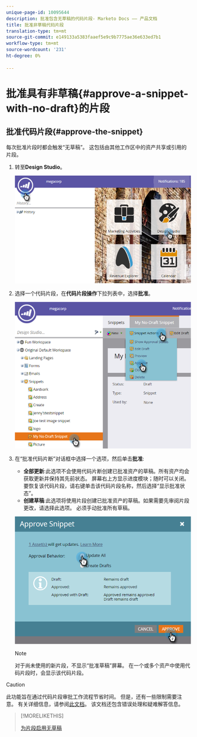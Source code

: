 ```yaml
---
unique-page-id: 10095644
description: 批准包含无草稿的代码片段- Marketo Docs —— 产品文档
title: 批准非草稿代码片段
translation-type: tm+mt
source-git-commit: e149133a5383faaef5e9c9b7775ae36e633ed7b1
workflow-type: tm+mt
source-wordcount: '231'
ht-degree: 0%

---
```



# 批准具有非草稿{#approve-a-snippet-with-no-draft}的片段

## 批准代码片段{#approve-the-snippet}

每次批准片段时都会触发“无草稿”。 这包括由其他工作区中的资产共享或引用的片段。

1. 转至&#x200B;**Design Studio**。

   ![](assets/go-to-design-studio.png)

1. 选择一个代码片段，在&#x200B;**代码片段操作**&#x200B;下拉列表中，选择&#x200B;**批准**。

   ![](assets/approve-snippet.png)

1. 在“批准代码片断”对话框中选择一个选项，然后单击&#x200B;**批准**:

   * **全部更新**:此选项不会使用代码片断创建已批准资产的草稿。所有资产均会获取更新并保持其先前状态。 屏幕右上方显示进度模块；随时可以关闭。 要恢复该代码片段，请右键单击该代码片段名称，然后选择“显示批准状态”。
   * **创建草稿**:此选项将使用片段创建已批准资产的草稿。如果需要先审阅片段更改，请选择此选项。 必须手动批准所有草稿。

   ![](assets/snippet-dialog-box.png)

   >[!NOTE]
   >
   >对于尚未使用的新片段，不显示“批准草稿”屏幕。 在一个或多个资产中使用代码片段时，会显示该代码片段。

>[!CAUTION]
>
>此功能旨在通过代码片段审批工作流程节省时间。 但是，还有一些限制需要注意。 有关详细信息，请参阅[此文档](https://nation.marketo.com/docs/DOC-4415)。 该文档还包含错误处理和疑难解答信息。

>[!MORELIKETHIS]
>
>[为片段启用无草稿](../../../../product-docs/administration/users-and-roles/managing-user-roles-and-permissions/enable-no-draft-for-snippets.md)

